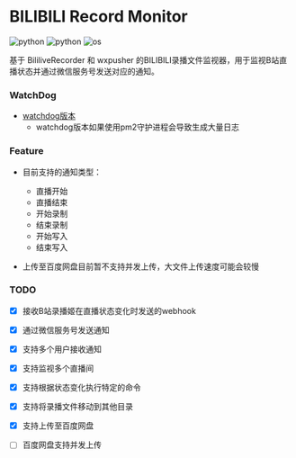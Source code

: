 # BILIBILI Record Monitor

![python](https://img.shields.io/badge/Version-2.4.0-cyan) ![python](https://img.shields.io/badge/Python->=3.9,<3.14-blue) ![os](https://img.shields.io/badge/OS-Windows|Linux|MacOS-orange)

基于 BililiveRecorder 和 wxpusher 的BILIBILI录播文件监视器，用于监视B站直播状态并通过微信服务号发送对应的通知。

### WatchDog

- [watchdog版本](https://github.com/Nya-WSL/bili_rec_monitor/tree/watchdog)
    - watchdog版本如果使用pm2守护进程会导致生成大量日志

### Feature

- 目前支持的通知类型：

    - 直播开始
    - 直播结束
    - 开始录制
    - 结束录制
    - 开始写入
    - 结束写入

- 上传至百度网盘目前暂不支持并发上传，大文件上传速度可能会较慢

### TODO

- [x] 接收B站录播姬在直播状态变化时发送的webhook

- [x] 通过微信服务号发送通知

- [x] 支持多个用户接收通知

- [x] 支持监视多个直播间

- [x] 支持根据状态变化执行特定的命令

- [x] 支持将录播文件移动到其他目录

- [x] 支持上传至百度网盘

- [ ] 百度网盘支持并发上传